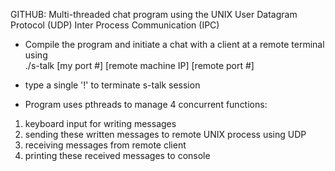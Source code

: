 GITHUB: 
Multi-threaded chat program using the UNIX User Datagram Protocol (UDP) Inter Process Communication (IPC)

- Compile the program and initiate a chat with a client at a remote terminal using  
  ./s-talk [my port #] [remote machine IP] [remote port #]

- type a single '!' to terminate s-talk session

- Program uses pthreads to manage 4 concurrent functions:
1. keyboard input for writing messages
2. sending these written messages to remote UNIX process using UDP
3. receiving messages from remote client 
4. printing these received messages to console
